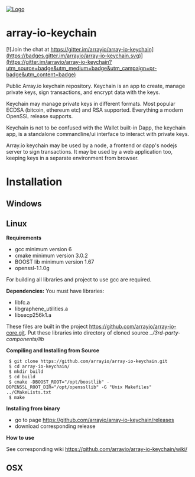 [![Logo](https://raw.githubusercontent.com/arrayio/array-io-keychain/master/img/keychain-logo.png)]()

# array-io-keychain

[![Join the chat at https://gitter.im/arrayio/array-io-keychain](https://badges.gitter.im/arrayio/array-io-keychain.svg)](https://gitter.im/arrayio/array-io-keychain?utm_source=badge&utm_medium=badge&utm_campaign=pr-badge&utm_content=badge)

Public Array.io keychain repository. Keychain is an app to create, manage private keys, sign transactions, and encrypt data with the keys.

Keychain may manage private keys in different formats. Most popular ECDSA (bitcoin, ethereum etc) and RSA supported. Everything a modern OpenSSL release supports.

Keychain is not to be confused with the Wallet built-in Dapp, the keychain app, is a standalone commandline/ui interface to interact with private keys.

Array.io keychain may be used by a node, a frontend or dapp's nodejs server to sign transactions. It may be used by a web application too, keeping keys in a separate environment from browser.

# Installation

## Windows

## Linux

**Requirements**
 - gcc minimum version 6
 - cmake minimum version 3.0.2
 - BOOST lib minimum version 1.67
 - openssl-1.1.0g
 
 For building all libraries and project to use gcc are required.
 
**Dependencies:**
 You must have libraries:
 - libfc.a
 - libgraphene_utilities.a
 - libsecp256k1.a
 
 These files are built in the project https://github.com/arrayio/array-io-core.git.
 Put these libraries into directory of cloned source *../3rd-party-components/lib*

**Compiling and Installing from Source**
```
 $ git clone https://github.com/arrayio/array-io-keychain.git
 $ cd array-io-keychain/
 $ mkdir build
 $ cd build 
 $ cmake -DBOOST_ROOT="/opt/boostlib" -DOPENSSL_ROOT_DIR="/opt/openssllib" -G "Unix Makefiles" ../CMakeLists.txt
 $ make
```

**Installing from binary**
 - go to page https://github.com/arrayio/array-io-keychain/releases 
 - download corresponding release


**How to use**

 See corresponding wiki https://github.com/arrayio/array-io-keychain/wiki/
 
## OSX

